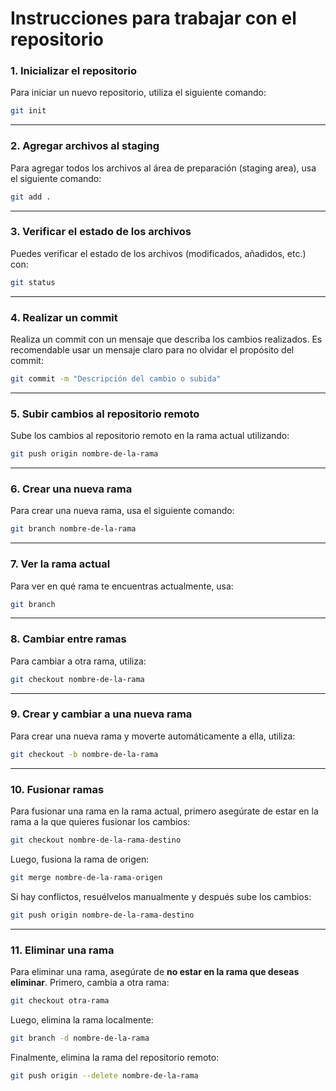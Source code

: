 # Instrucciones para trabajar con el repositorio

### 1. Inicializar el repositorio

Para iniciar un nuevo repositorio, utiliza el siguiente comando:

```bash
git init
```

---

### 2. Agregar archivos al staging

Para agregar todos los archivos al área de preparación (staging area), usa el siguiente comando:

```bash
git add .
```

---

### 3. Verificar el estado de los archivos

Puedes verificar el estado de los archivos (modificados, añadidos, etc.) con:

```bash
git status
```

---

### 4. Realizar un commit

Realiza un commit con un mensaje que describa los cambios realizados. Es recomendable usar un mensaje claro para no olvidar el propósito del commit:

```bash
git commit -m "Descripción del cambio o subida"
```

---

### 5. Subir cambios al repositorio remoto

Sube los cambios al repositorio remoto en la rama actual utilizando:

```bash
git push origin nombre-de-la-rama
```

---

### 6. Crear una nueva rama

Para crear una nueva rama, usa el siguiente comando:

```bash
git branch nombre-de-la-rama
```

---

### 7. Ver la rama actual

Para ver en qué rama te encuentras actualmente, usa:

```bash
git branch
```

---

### 8. Cambiar entre ramas

Para cambiar a otra rama, utiliza:

```bash
git checkout nombre-de-la-rama
```

---

### 9. Crear y cambiar a una nueva rama

Para crear una nueva rama y moverte automáticamente a ella, utiliza:

```bash
git checkout -b nombre-de-la-rama
```

---

### 10. Fusionar ramas

Para fusionar una rama en la rama actual, primero asegúrate de estar en la rama a la que quieres fusionar los cambios:

```bash
git checkout nombre-de-la-rama-destino
```

Luego, fusiona la rama de origen:

```bash
git merge nombre-de-la-rama-origen
```

Si hay conflictos, resuélvelos manualmente y después sube los cambios:

```bash
git push origin nombre-de-la-rama-destino
```

---

### 11. Eliminar una rama

Para eliminar una rama, asegúrate de **no estar en la rama que deseas eliminar**. Primero, cambia a otra rama:

```bash
git checkout otra-rama
```

Luego, elimina la rama localmente:

```bash
git branch -d nombre-de-la-rama
```

Finalmente, elimina la rama del repositorio remoto:

```bash
git push origin --delete nombre-de-la-rama
```

